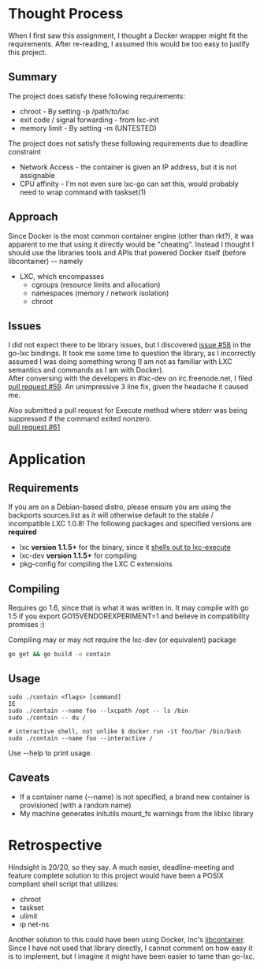 # Thought Process
When I first saw this assignment, I thought a Docker wrapper might fit the 
requirements. After re-reading, I assumed this would be too easy to justify 
this project.  

## Summary
The project does satisfy these following requirements:
* chroot - By setting -p /path/to/lxc
* exit code / signal forwarding - from lxc-init
* memory limit - By setting -m <bytes> (UNTESTED)

The project does not satisfy these following requirements due to deadline constraint
* Network Access - the container is given an IP address, but it is not assignable
* CPU affinity - I'm not even sure lxc-go can set this, would probably need
to wrap command with taskset(1)

## Approach
Since Docker is the most common container engine (other than rkt?), it was apparent 
to me that using it directly would be "cheating". Instead I thought I should use the libraries
tools and APIs that powered Docker itself (before libcontainer) -- namely
* LXC, which encompasses
    * cgroups (resource limits and allocation)
    * namespaces (memory / network isolation)
    * chroot

## Issues
I did not expect there to be library issues, but I discovered 
[issue #58](https://github.com/lxc/go-lxc/issues/58) in the go-lxc bindings.
It took me some time to question the library, as I incorrectly assumed 
I was doing something wrong (I am not as familiar with LXC semantics and commands 
as I am with Docker).  
After conversing with the developers in #lxc-dev on irc.freenode.net, I filed 
[pull request #59](https://github.com/lxc/go-lxc/pull/59). An unimpressive 3 
line fix, given the headache it caused me.

Also submitted a pull request for Execute method where stderr was being 
suppressed if the command exited nonzero.  
[pull request #61](https://github.com/lxc/go-lxc/pull/61)

# Application
## Requirements
If you are on a Debian-based distro, please ensure you are using the backports 
sources.list as it will otherwise default to the stable / incompatible LXC 1.0.8!
The following packages and specified versions are **required**
* lxc **version 1.1.5+** for the binary, since it [shells out to lxc-execute](https://github.com/lxc/go-lxc/blob/v2/container.go#L461-L473) 
* lxc-dev **version 1.1.5+** for compiling
* pkg-config for compiling the LXC C extensions

## Compiling
Requires go 1.6, since that is what it was written in. It may compile 
with go 1.5 if you export GO15VENDOREXPERIMENT=1 and believe in compatibility 
promises :)

Compiling may or may not require the lxc-dev (or equivalent) package 
```sh
go get && go build -o contain
```

## Usage
```
sudo ./contain <flags> [command]
IE
sudo ./contain --name foo --lxcpath /opt -- ls /bin
sudo ./contain -- du /

# interactive shell, not unlike $ docker run -it foo/bar /bin/bash
sudo ./contain --name foo --interactive /
```

Use --help to print usage.

## Caveats
* If a container name (--name) is not specified, a brand new container is 
provisioned (with a random name)
* My machine generates initutils mount_fs warnings from the liblxc library

# Retrospective
Hindsight is 20/20, so they say. A much easier, deadline-meeting and 
feature complete solution to this project would have been a POSIX compliant
shell script that utilizes:
* chroot
* taskset
* ulimit
* ip net-ns

Another solution to this could have been using Docker, Inc's 
[libcontainer](https://github.com/opencontainers/runc/tree/master/libcontainer).
Since I have not used that library directly, I cannot comment on how easy it is 
to implement, but I imagine it might have been easier to tame than go-lxc.
